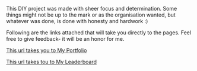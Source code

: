 This DIY project was made with sheer focus and determination. Some things might not be up to the mark or as the organisation wanted, but whatever was done, is done with honesty and hardwork :)

Following are the links attached that will take you directly to the pages. Feel free to give feedback- it will be an honor for me.

[This url takes you to My Portfolio](https://shoye21.github.io/3Pillar-DIY/3Pillar%20Projects/Project-%20Portfolio/index.html "Portfolio")

[This url takes tou to My Leaderboard](https://shoye21.github.io/3Pillar-DIY/Project-%20Leaderboard/index.html "Leaderboard")
